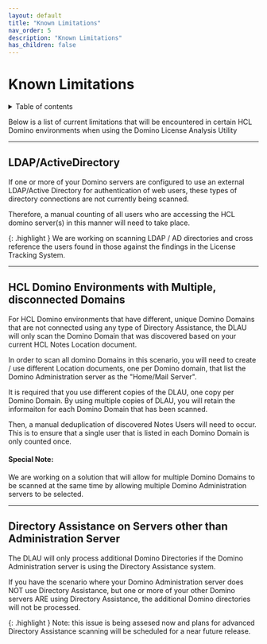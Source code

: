 ```yaml
---
layout: default
title: "Known Limitations"
nav_order: 5
description: "Known Limitations"
has_children: false
---
```


# Known Limitations

<details close markdown="block">
  <summary>
    Table of contents
  </summary>
  {: .text-delta }
1. TOC
{:toc}
</details>


Below is a list of current limitations that will be encountered in certain HCL Domino environments when using the Domino License Analysis Utility

___
## LDAP/ActiveDirectory 

If one or more of your Domino servers are configured to use an external LDAP/Active Directory for authentication of web users, these types of directory connections are not currently being scanned.

Therefore, a manual counting of all users who are accessing the HCL domino server(s) in this manner will need to take place. 

{: .highlight } 
We are working on scanning LDAP / AD directories and cross reference the users found in those against the findings in the License Tracking System.

___
## HCL Domino Environments with Multiple, disconnected Domains

For HCL Domino environments that have different, unique Domino Domains that are not connected using any type of Directory Assistance, the DLAU will only scan the Domino Domain that was discovered based on your current HCL Notes Location document.

In order to scan all domino Domains in this scenario, you will need to create / use different Location documents, one per Domino domain, that list the Domino Administration server as the "Home/Mail Server".

It is required that you use different copies of the DLAU, one copy per Domino Domain. By using multiple copies of DLAU, you will retain the informaiton for each Domino Domain that has been scanned.

Then, a manual deduplication of discovered Notes Users will need to occur. This is to ensure that a single user that is listed in each Domino Domain is only counted once.

#### Special Note: 
We are working on a solution that will allow for multiple Domino Domains to be scanned at the same time by allowing multiple Domino Administration servers to be selected.

___
## Directory Assistance on Servers other than Administration Server

The DLAU will only process additional Domino Directories if the Domino Administration server is using the Directory Assistance system.

If you have the scenario where your Domino Administration server does NOT use Directory Assistance, but one or more of your other Domino servers ARE using Directory Assistance, the additional Domino directories will not be processed.

{: .highlight } Note: this issue is being assesed now and plans for advanced Directory Assistance scanning will be scheduled for a near future release.